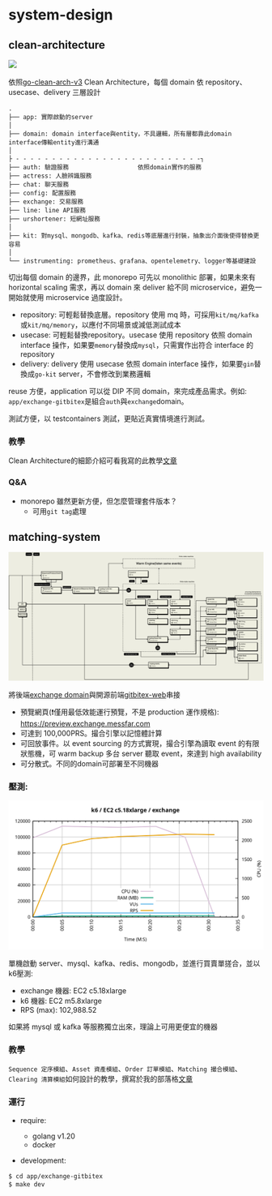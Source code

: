 # system-design

## clean-architecture

![](https://raw.githubusercontent.com/bxcodec/go-clean-arch/master/clean-arch.png)

依照[go-clean-arch-v3](https://github.com/bxcodec/go-clean-arch/tree/v3) Clean Architecture，每個 domain 依 repository、usecase、delivery 三層設計

```
.
├── app: 實際啟動的server
│
├── domain: domain interface與entity，不具邏輯，所有層都靠此domain interface傳輸entity進行溝通
│
├ - - - - - - - - - - - - - - - - - - - - - - - - - -┐
├── auth: 驗證服務                   依照domain實作的服務
├── actress: 人臉辨識服務
├── chat: 聊天服務
├── config: 配置服務
├── exchange: 交易服務
├── line: line API服務
├── urshortener: 短網址服務
│
├── kit: 對mysql、mongodb、kafka、redis等底層進行封裝，抽象出介面後使得替換更容易
│
└── instrumenting: prometheus、grafana、opentelemetry、logger等基礎建設
```

切出每個 domain 的邊界，此 monorepo 可先以 monolithic 部署，如果未來有 horizontal scaling 需求，再以 domain 來 deliver 給不同 microservice，避免一開始就使用 microservice 過度設計。

* repository: 可輕鬆替換底層。repository 使用 mq 時，可採用`kit/mq/kafka`或`kit/mq/memory`，以應付不同場景或減低測試成本
* usecase: 可輕鬆替換repository。usecase 使用 repository 依照 domain interface 操作，如果要`memory`替換成`mysql`，只需實作出符合 interface 的 repository
* delivery: delivery 使用 usecase 依照 domain interface 操作，如果要`gin`替換成`go-kit` server，不會修改到業務邏輯

reuse 方便，application 可以從 DIP 不同 domain，來完成產品需求。例如: `app/exchange-gitbitex`是組合`auth`與`exchange`domain。

測試方便，以 testcontainers 測試，更貼近真實情境進行測試。

### 教學

Clean Architecture的細節介紹可看我寫的此教學[文章](https://blog.messfar.com/golang-%E7%B3%BB%E7%B5%B1%E8%A8%AD%E8%A8%88#f3f6d329435d4bceb50ec37bb4c36984)

### Q&A

* monorepo 雖然更新方便，但怎麼管理套件版本？
  * 可用`git tag`處理

## matching-system

![](./doc/exchange-arch.png)

將後端[exchange domain](https://github.com/superj80820/system-design/tree/master/exchange)與開源前端[gitbitex-web](https://github.com/gitbitex/gitbitex-web)串接

* 預覽網頁(❗僅用最低效能運行預覽，不是 production 運作規格): https://preview.exchange.messfar.com
* 可達到 100,000PRS。撮合引擎以記憶體計算
* 可回放事件。以 event sourcing 的方式實現，撮合引擎為讀取 event 的有限狀態機，可 warm backup 多台 server 聽取 event，來達到 high availability
* 可分散式。不同的domain可部署至不同機器

### 壓測:

![](https://raw.githubusercontent.com/superj80820/system-design/master/doc/exchange-stress-test.png)

單機啟動 server、mysql、kafka、redis、mongodb，並進行買賣單搓合，並以k6壓測:
* exchange 機器: EC2 c5.18xlarge
* k6 機器: EC2 m5.8xlarge
* RPS (max): 102,988.52

如果將 mysql 或 kafka 等服務獨立出來，理論上可用更便宜的機器

### 教學

`Sequence 定序模組`、`Asset 資產模組`、`Order 訂單模組`、`Matching 撮合模組`、`Clearing 清算模組`如何設計的教學，撰寫於我的部落格[文章](https://blog.messfar.com/golang-%E7%B3%BB%E7%B5%B1%E8%A8%AD%E8%A8%88#378531212808413583831bc7c0b8cbe1)

### 運行

* require:
  * golang v1.20
  * docker

* development:
```
$ cd app/exchange-gitbitex
$ make dev
```
